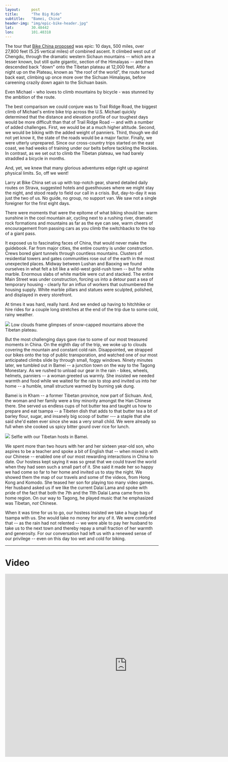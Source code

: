 ```yaml
---
layout: 	post
title:  	"The Big Ride"
subtitle:   "Bamei, China"
header-img: "img/epic-bike-header.jpg"
lat: 		30.48442
lon: 		101.48318
---
```


The tour that [Bike China proposed](http://localhost:4000/steffen-adventures/2015/07/30/chengdu/) was epic: 10 days, 500 miles, over 27,800 feet (5.25 vertical miles) of combined ascent. It climbed west out of Chengdu, through the dramatic western Sichaun mountains -- which are a lesser known, but still quite gigantic, section of the Himalayas -- and then descended back "down" onto the Tibetan plateau at 12,000 feet.  After a night up on the Plateau, known as "the roof of the world", the route turned back east, climbing up once more over the Sichuan Himalayas, before careening crazily down again to the Sichuan basin.

Even Michael - who loves to climb mountains by bicycle - was stunned by the ambition of the route.  

The best comparison we could conjure was to Trail Ridge Road, the biggest climb of Michael's entire bike trip across the U.S. Michael quickly determined that the distance and elevation profile of our toughest days would be more difficult than that of Trail Ridge Road -- and with a number of added challenges. First, we would be at a much higher altitude. Second, we would be biking with the added weight of panniers.  Third, though we did not yet know it, the state of the roads would be a major factor. Finally, we were utterly unprepared. Since our cross-country trips started on the east coast, we had weeks of training under our belts before tackling the Rockies. In contrast, as we set out to climb the Tibetan plateau, we had barely straddled a bicycle in months. 

And, yet, we knew that many glorious adventures edge right up against physical limits.  So, off we went!

Larry at Bike China set us up with top-notch gear, shared detailed daily routes on Strava, suggested hotels and guesthouses where we might stay the night, and stood ready to field our call in a crisis. But, day-to-day it was just the two of us. No guide, no group, no support van. We saw not a single foreigner for the first eight days. 

There were moments that were the epitome of what biking should be: warm sunshine in the cool mountain air, cycling next to a rushing river, dramatic rock formations and mountains as far as the eye can see, warm cheers of encouragement from passing cars as you climb the switchbacks to the top of a giant pass.

It exposed us to fascinating faces of China, that would never make the guidebook. Far from major cities, the entire country is under construction.  Crews bored giant tunnels through countless mountains. Clusters of residential towers and gates communities rose out of the earth in the most unexpected places. Midway between Lushan and Baoxing we found ourselves in what felt a bit like a wild-west gold-rush town -- but for white marble. Enormous slabs of white marble were cut and stacked. The entire Main Street was under construction, forcing us into a detour past a sea of temporary housing - clearly for an influx of workers that outnumbered the housing supply. White marble pillars and statues were sculpted, polished, and displayed in every storefront. 

At times it was hard, really hard.  And we ended up having to hitchhike or hire rides for a couple long stretches at the end of the trip due to some cold, rainy weather. 

<img src="{{ site.baseurl }}/img/epic-bike-plateau.jpg">
<span class="caption text-muted">Low clouds frame glimpses of snow-capped mountains above the Tibetan plateau.</span> 

But the most challenging days gave rise to some of our most treasured moments in China. On the eighth day of the trip, we woke up to clouds covering the mountain and constant cold rain.  Disappointed, we strapped our bikes onto the top of public transporation, and watched one of our most anticipated climbs slide by through small, foggy windows. Ninety minutes later, we tumbled out in Bamei -- a junction town on the way to the Tagong Monestary. As we rushed to unload our gear in the rain - bikes, wheels, helmets, panniers -- a woman greeted us warmly. She insisted we needed warmth and food while we waited for the rain to stop and invited us into her home -- a humble, small structure warmed by burning yak dung. 

Bamei is in Kham -- a former Tibetan province, now part of Sichuan. And, the woman and her family were a tiny minority amongst the Han Chinese there. She served us endless cups of hot butter tea and taught us how to prepare and eat tsampa -- a Tibeten dish that adds to that butter tea a bit of barley flour, sugar, and insanely big scoop of butter --- a staple that she said she'd eaten ever since she was a very small child. We were already so full when she cooked us spicy bitter gourd over rice for lunch. 

<img src="{{ site.baseurl }}/img/epic-bike-selfie.jpg">
<span class="caption text-muted">Selfie with our Tibetan hosts in Bamei.</span> 

We spent more than two hours with her and her sixteen year-old son, who aspires to be a teacher and spoke a bit of English that -- when mixed in with our Chinese -- enabled one of our most rewarding interactions in China to date. Our hostess kept saying it was so great that we could travel the world when they had seen such a small part of it. She said it made her so happy we had come so far to her home and invited us to stay the night. We showed them the map of our travels and some of the videos, from Hong Kong and Komodo. She teased her son for playing too many video games. Her husband asked us if we like the current Dalai Lama and spoke with pride of the fact that both the 7th and the 11th Dalai Lama came from his home region. On our way to Tagong, he played music that he emphasized was Tibetan, *not* Chinese.

When it was time for us to go, our hostess insisted we take a huge bag of tsampa with us. She would take no money for any of it. We were comforted that -- as the rain had not relented -- we were able to pay her husband to take us to the next town and thereby repay a small fraction of her warmth and generosity. For our conversation had left us with a renewed sense of our privilege -- even on this day too wet and cold for biking.

---

# Video

<iframe src="https://player.vimeo.com/video/137717720" width="800" height="600" frameborder="0" webkitallowfullscreen mozallowfullscreen allowfullscreen></iframe>








